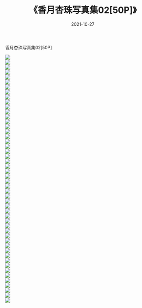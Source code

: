 ﻿---
layout: post
title:  《香月杏珠写真集02[50P]》
date:   2021-10-27
img: http://pic.660000.xyz/1:/性感/2021/香月杏珠写真集02[50P]/000.jpg
categories: [美女, 清纯, 唯美]
---

香月杏珠写真集02[50P]

  ![](http://pic.660000.xyz/1:/性感/2021/香月杏珠写真集02[50P]/001.jpg) <br> ![](http://pic.660000.xyz/1:/性感/2021/香月杏珠写真集02[50P]/002.jpg) <br> ![](http://pic.660000.xyz/1:/性感/2021/香月杏珠写真集02[50P]/003.jpg) <br> ![](http://pic.660000.xyz/1:/性感/2021/香月杏珠写真集02[50P]/004.jpg) <br> ![](http://pic.660000.xyz/1:/性感/2021/香月杏珠写真集02[50P]/005.jpg) <br> ![](http://pic.660000.xyz/1:/性感/2021/香月杏珠写真集02[50P]/006.jpg) <br> ![](http://pic.660000.xyz/1:/性感/2021/香月杏珠写真集02[50P]/007.jpg) <br> ![](http://pic.660000.xyz/1:/性感/2021/香月杏珠写真集02[50P]/008.jpg) <br> ![](http://pic.660000.xyz/1:/性感/2021/香月杏珠写真集02[50P]/009.jpg) <br> ![](http://pic.660000.xyz/1:/性感/2021/香月杏珠写真集02[50P]/010.jpg) <br> ![](http://pic.660000.xyz/1:/性感/2021/香月杏珠写真集02[50P]/011.jpg) <br> ![](http://pic.660000.xyz/1:/性感/2021/香月杏珠写真集02[50P]/012.jpg) <br> ![](http://pic.660000.xyz/1:/性感/2021/香月杏珠写真集02[50P]/013.jpg) <br> ![](http://pic.660000.xyz/1:/性感/2021/香月杏珠写真集02[50P]/014.jpg) <br> ![](http://pic.660000.xyz/1:/性感/2021/香月杏珠写真集02[50P]/015.jpg) <br> ![](http://pic.660000.xyz/1:/性感/2021/香月杏珠写真集02[50P]/016.jpg) <br> ![](http://pic.660000.xyz/1:/性感/2021/香月杏珠写真集02[50P]/017.jpg) <br> ![](http://pic.660000.xyz/1:/性感/2021/香月杏珠写真集02[50P]/018.jpg) <br> ![](http://pic.660000.xyz/1:/性感/2021/香月杏珠写真集02[50P]/019.jpg) <br> ![](http://pic.660000.xyz/1:/性感/2021/香月杏珠写真集02[50P]/020.jpg) <br> ![](http://pic.660000.xyz/1:/性感/2021/香月杏珠写真集02[50P]/021.jpg) <br> ![](http://pic.660000.xyz/1:/性感/2021/香月杏珠写真集02[50P]/022.jpg) <br> ![](http://pic.660000.xyz/1:/性感/2021/香月杏珠写真集02[50P]/023.jpg) <br> ![](http://pic.660000.xyz/1:/性感/2021/香月杏珠写真集02[50P]/024.jpg) <br> ![](http://pic.660000.xyz/1:/性感/2021/香月杏珠写真集02[50P]/025.jpg) <br> ![](http://pic.660000.xyz/1:/性感/2021/香月杏珠写真集02[50P]/026.jpg) <br> ![](http://pic.660000.xyz/1:/性感/2021/香月杏珠写真集02[50P]/027.jpg) <br> ![](http://pic.660000.xyz/1:/性感/2021/香月杏珠写真集02[50P]/028.jpg) <br> ![](http://pic.660000.xyz/1:/性感/2021/香月杏珠写真集02[50P]/029.jpg) <br> ![](http://pic.660000.xyz/1:/性感/2021/香月杏珠写真集02[50P]/030.jpg) <br> ![](http://pic.660000.xyz/1:/性感/2021/香月杏珠写真集02[50P]/031.jpg) <br> ![](http://pic.660000.xyz/1:/性感/2021/香月杏珠写真集02[50P]/032.jpg) <br> ![](http://pic.660000.xyz/1:/性感/2021/香月杏珠写真集02[50P]/033.jpg) <br> ![](http://pic.660000.xyz/1:/性感/2021/香月杏珠写真集02[50P]/034.jpg) <br> ![](http://pic.660000.xyz/1:/性感/2021/香月杏珠写真集02[50P]/035.jpg) <br> ![](http://pic.660000.xyz/1:/性感/2021/香月杏珠写真集02[50P]/036.jpg) <br> ![](http://pic.660000.xyz/1:/性感/2021/香月杏珠写真集02[50P]/037.jpg) <br> ![](http://pic.660000.xyz/1:/性感/2021/香月杏珠写真集02[50P]/038.jpg) <br> ![](http://pic.660000.xyz/1:/性感/2021/香月杏珠写真集02[50P]/039.jpg) <br> ![](http://pic.660000.xyz/1:/性感/2021/香月杏珠写真集02[50P]/040.jpg) <br> ![](http://pic.660000.xyz/1:/性感/2021/香月杏珠写真集02[50P]/041.jpg) <br> ![](http://pic.660000.xyz/1:/性感/2021/香月杏珠写真集02[50P]/042.jpg) <br> ![](http://pic.660000.xyz/1:/性感/2021/香月杏珠写真集02[50P]/043.jpg) <br> ![](http://pic.660000.xyz/1:/性感/2021/香月杏珠写真集02[50P]/044.jpg) <br> ![](http://pic.660000.xyz/1:/性感/2021/香月杏珠写真集02[50P]/045.jpg) <br> ![](http://pic.660000.xyz/1:/性感/2021/香月杏珠写真集02[50P]/046.jpg) <br> ![](http://pic.660000.xyz/1:/性感/2021/香月杏珠写真集02[50P]/047.jpg) <br> ![](http://pic.660000.xyz/1:/性感/2021/香月杏珠写真集02[50P]/048.jpg) <br> ![](http://pic.660000.xyz/1:/性感/2021/香月杏珠写真集02[50P]/049.jpg) <br> ![](http://pic.660000.xyz/1:/性感/2021/香月杏珠写真集02[50P]/050.jpg) <br>